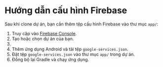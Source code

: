 # Hướng dẫn cấu hình Firebase

Sau khi clone dự án, bạn cần thêm tệp cấu hình Firebase vào thư mục `app/`:

1. Truy cập vào [Firebase Console](https://console.firebase.google.com/).
2. Tạo hoặc chọn dự án của bạn.
3. 
3. Thêm ứng dụng Android và tải tệp `google-services.json`.
4. Đặt tệp `google-services.json` vào thư mục `app/` trong dự án.
5. Đồng bộ lại Gradle và chạy ứng dụng.
